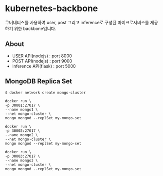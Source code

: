 # kubernetes-backbone

쿠버네티스를 사용하여 user, post 그리고 inference로 구성된 마이크로서비스를 제공하기 위한 backbone입니다.

## About
- USER API(nodejs) : port 8000
- POST API(nodejs) : port 9000
- Inference API(flask) : port 5000

## MongoDB Replica Set

```
$ docker network create mongo-cluster
```

```
docker run \
-p 30001:27017 \
--name mongo1 \
--net mongo-cluster \
mongo mongod --replSet my-mongo-set
```

```
docker run \
-p 30002:27017 \
--name mongo2 \
--net mongo-cluster \
mongo mongod --replSet my-mongo-set
```

```
docker run \
-p 30003:27017 \
--name mongo3 \
--net mongo-cluster \
mongo mongod --replSet my-mongo-set
```